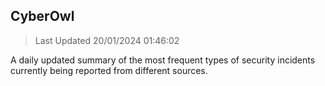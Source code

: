 ## CyberOwl 
> Last Updated 20/01/2024 01:46:02 


A daily updated summary of the most frequent types of security incidents currently being reported from different sources.

